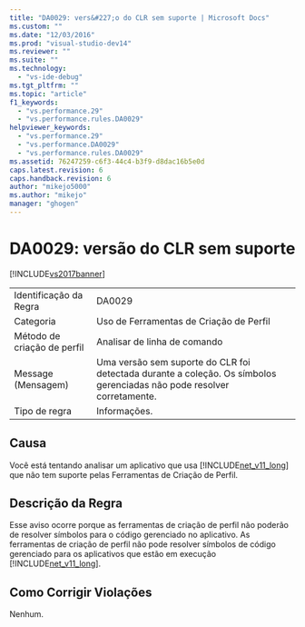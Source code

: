 ```yaml
---
title: "DA0029: vers&#227;o do CLR sem suporte | Microsoft Docs"
ms.custom: ""
ms.date: "12/03/2016"
ms.prod: "visual-studio-dev14"
ms.reviewer: ""
ms.suite: ""
ms.technology: 
  - "vs-ide-debug"
ms.tgt_pltfrm: ""
ms.topic: "article"
f1_keywords: 
  - "vs.performance.29"
  - "vs.performance.rules.DA0029"
helpviewer_keywords: 
  - "vs.performance.29"
  - "vs.performance.DA0029"
  - "vs.performance.rules.DA0029"
ms.assetid: 76247259-c6f3-44c4-b3f9-d8dac16b5e0d
caps.latest.revision: 6
caps.handback.revision: 6
author: "mikejo5000"
ms.author: "mikejo"
manager: "ghogen"
---
```

# DA0029: vers&#227;o do CLR sem suporte
[!INCLUDE[vs2017banner](../code-quality/includes/vs2017banner.md)]

|||  
|-|-|  
|Identificação da Regra|DA0029|  
|Categoria|Uso de Ferramentas de Criação de Perfil|  
|Método de criação de perfil|Analisar de linha de comando|  
|Message \(Mensagem\)|Uma versão sem suporte do CLR foi detectada durante a coleção.  Os símbolos gerenciadas não pode resolver corretamente.|  
|Tipo de regra|Informações.|  
  
## Causa  
 Você está tentando analisar um aplicativo que usa [!INCLUDE[net_v11_long](../profiling/includes/net_v11_long_md.md)] que não tem suporte pelas Ferramentas de Criação de Perfil.  
  
## Descrição da Regra  
 Esse aviso ocorre porque as ferramentas de criação de perfil não poderão de resolver símbolos para o código gerenciado no aplicativo.  As ferramentas de criação de perfil não pode resolver símbolos de código gerenciado para os aplicativos que estão em execução [!INCLUDE[net_v11_long](../profiling/includes/net_v11_long_md.md)].  
  
## Como Corrigir Violações  
 Nenhum.